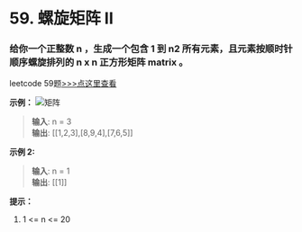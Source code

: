 # 59. 螺旋矩阵 II
### 给你一个正整数 n ，生成一个包含 1 到 n2 所有元素，且元素按顺时针顺序螺旋排列的 n x n 正方形矩阵 matrix 。
leetcode 59题[>>>点这里查看](https://leetcode-cn.com/problems/spiral-matrix-ii/)

**示例：**
![矩阵](https://assets.leetcode.com/uploads/2020/11/13/spiraln.jpg)
> **输入**: n = 3           
> **输出**: [[1,2,3],[8,9,4],[7,6,5]]                     

**示例 2:**
> **输入**: n = 1       
> **输出**: [[1]]       

**提示：**
1. 1 <= n <= 20